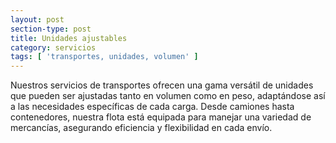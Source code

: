 ```yaml
---
layout: post
section-type: post
title: Unidades ajustables
category: servicios
tags: [ 'transportes, unidades, volumen' ]
---
```


Nuestros servicios de transportes ofrecen una gama versátil de unidades que pueden ser ajustadas tanto en volumen como en peso, adaptándose así a las necesidades específicas de cada carga. Desde camiones hasta contenedores, nuestra flota está equipada para manejar una variedad de mercancías, asegurando eficiencia y flexibilidad en cada envío.
